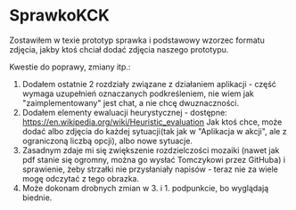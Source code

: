 # SprawkoKCK
Zostawiłem w texie prototyp sprawka i podstawowy wzorzec formatu zdjęcia, jakby ktoś chciał dodać zdjęcia naszego prototypu.

Kwestie do poprawy, zmiany itp.:
1) Dodałem ostatnie 2 rozdziały związane z działaniem aplikacji - część wymaga uzupełnień oznaczanych podkreśleniem, nie wiem jak "zaimplementowany" jest chat, a nie chcę dwuznaczności.
2) Dodałem elementy ewaluacji heurystycznej - dostępne:
https://en.wikipedia.org/wiki/Heuristic_evaluation
Jak ktoś chce, może dodać albo zdjęcia do każdej sytuacji(tak jak w "Aplikacja w akcji", ale z ograniczoną liczbą opcji), albo nowe sytuacje.
3) Zasadnym zdaje mi się zwiększenie rozdzielczości mozaiki (nawet jak pdf stanie się ogromny, można go wysłać Tomczykowi przez GitHuba) i sprawienie, żeby strzałki nie przysłaniały napisów - teraz nie za wiele mogę odczytać z tego obrazka.
4) Może dokonam drobnych zmian w 3. i 1. podpunkcie, bo wyglądają biednie.
